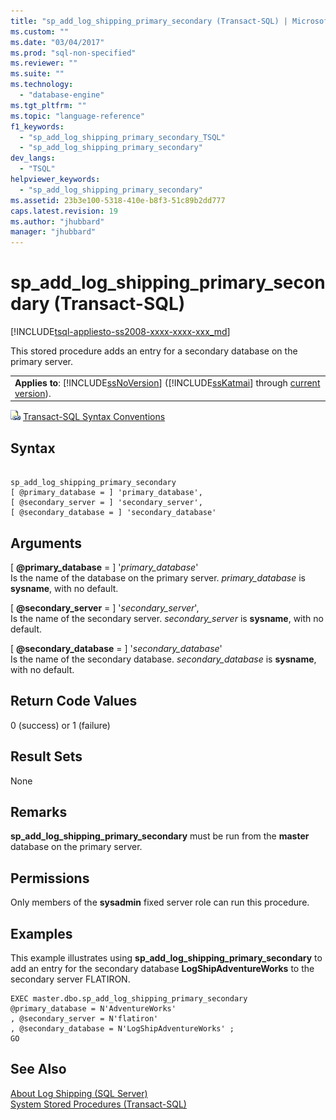 ```yaml
---
title: "sp_add_log_shipping_primary_secondary (Transact-SQL) | Microsoft Docs"
ms.custom: ""
ms.date: "03/04/2017"
ms.prod: "sql-non-specified"
ms.reviewer: ""
ms.suite: ""
ms.technology: 
  - "database-engine"
ms.tgt_pltfrm: ""
ms.topic: "language-reference"
f1_keywords: 
  - "sp_add_log_shipping_primary_secondary_TSQL"
  - "sp_add_log_shipping_primary_secondary"
dev_langs: 
  - "TSQL"
helpviewer_keywords: 
  - "sp_add_log_shipping_primary_secondary"
ms.assetid: 23b3e100-5318-410e-b8f3-51c89b2dd777
caps.latest.revision: 19
ms.author: "jhubbard"
manager: "jhubbard"
---
```

# sp_add_log_shipping_primary_secondary (Transact-SQL)
[!INCLUDE[tsql-appliesto-ss2008-xxxx-xxxx-xxx_md](../../../a9retired/includes/tsql-appliesto-ss2008-xxxx-xxxx-xxx-md.md)]

  This stored procedure adds an entry for a secondary database on the primary server.  
  
||  
|-|  
|**Applies to**: [!INCLUDE[ssNoVersion](../../../a9notintoc/includes/ssnoversion-md.md)] ([!INCLUDE[ssKatmai](../../../a9notintoc/includes/sskatmai-md.md)] through [current version](http://go.microsoft.com/fwlink/p/?LinkId=299658)).|  
  
 ![Topic link icon](../../../a9notintoc/media/topic-link.gif "Topic link icon") [Transact-SQL Syntax Conventions](../../../t-sql/language-elements/transact-sql-syntax-conventions-transact-sql.md)  
  
## Syntax  
  
```  
  
sp_add_log_shipping_primary_secondary  
[ @primary_database = ] 'primary_database',  
[ @secondary_server = ] 'secondary_server',   
[ @secondary_database = ] 'secondary_database'  
```  
  
## Arguments  
 [ **@primary_database** = ] '*primary_database*'  
 Is the name of the database on the primary server. *primary_database* is **sysname**, with no default.  
  
 [ **@secondary_server** = ] '*secondary_server*',  
 Is the name of the secondary server. *secondary_server* is **sysname**, with no default.  
  
 [ **@secondary_database** = ] '*secondary_database*'  
 Is the name of the secondary database. *secondary_database* is **sysname**, with no default.  
  
## Return Code Values  
 0 (success) or 1 (failure)  
  
## Result Sets  
 None  
  
## Remarks  
 **sp_add_log_shipping_primary_secondary** must be run from the **master** database on the primary server.  
  
## Permissions  
 Only members of the **sysadmin** fixed server role can run this procedure.  
  
## Examples  
 This example illustrates using **sp_add_log_shipping_primary_secondary** to add an entry for the secondary database **LogShipAdventureWorks** to the secondary server FLATIRON.  
  
```  
EXEC master.dbo.sp_add_log_shipping_primary_secondary   
@primary_database = N'AdventureWorks'   
, @secondary_server = N'flatiron'   
, @secondary_database = N'LogShipAdventureWorks' ;  
GO  
```  
  
## See Also  
 [About Log Shipping &#40;SQL Server&#41;](../../../database-engine/log-shipping/about-log-shipping-sql-server.md)   
 [System Stored Procedures &#40;Transact-SQL&#41;](../../../relational-databases/reference/system-stored-procedures/system-stored-procedures-transact-sql.md)  
  
  